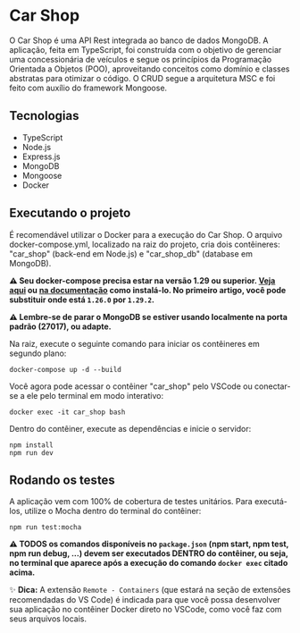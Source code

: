 # Car Shop

O Car Shop é uma API Rest integrada ao banco de dados MongoDB. A aplicação, feita em TypeScript, foi construída com o objetivo de gerenciar uma concessionária de veículos e segue os princípios da Programação Orientada a Objetos (POO), aproveitando conceitos como domínio e classes abstratas para otimizar o código. O CRUD segue a arquitetura MSC e foi feito com auxílio do framework Mongoose.

## Tecnologias

- TypeScript
- Node.js
- Express.js
- MongoDB
- Mongoose
- Docker

## Executando o projeto

É recomendável utilizar o Docker para a execução do Car Shop. O arquivo docker-compose.yml, localizado na raiz do projeto, cria dois contêineres: "car_shop" (back-end em Node.js) e "car_shop_db" (database em MongoDB).

**:warning: Seu docker-compose precisa estar na versão 1.29 ou superior. [Veja aqui](https://www.digitalocean.com/community/tutorials/how-to-install-and-use-docker-compose-on-ubuntu-20-04-pt) ou [na documentação](https://docs.docker.com/compose/install/) como instalá-lo. No primeiro artigo, você pode substituir onde está `1.26.0` por `1.29.2`.**

**:warning: Lembre-se de parar o MongoDB se estiver usando localmente na porta padrão (27017), ou adapte.**

Na raiz, execute o seguinte comando para iniciar os contêineres em segundo plano:

```
docker-compose up -d --build
```
 
Você agora pode acessar o contêiner "car_shop" pelo VSCode ou conectar-se a ele pelo terminal em modo interativo:

```
docker exec -it car_shop bash
```
 
Dentro do contêiner, execute as dependências e inicie o servidor:

```
npm install
npm run dev
```

## Rodando os testes

A aplicação vem com 100% de cobertura de testes unitários. Para executá-los, utilize o Mocha dentro do terminal do contêiner:

```
npm run test:mocha
```

**:warning: **TODOS** os comandos disponíveis no `package.json` (npm start, npm test, npm run debug, ...) devem ser executados **DENTRO** do contêiner, ou seja, no terminal que aparece após a execução do comando `docker exec` citado acima.**

✨ **Dica:** A extensão `Remote - Containers` (que estará na seção de extensões recomendadas do VS Code) é indicada para que você possa desenvolver sua aplicação no contêiner Docker direto no VSCode, como você faz com seus arquivos locais.
